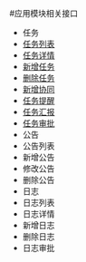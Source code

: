 #应用模块相关接口
* 任务
 * [任务列表](./tasks.md)
 * [任务详情](./tasks.md)
 * [新增任务](./tasks.md)
 * [删除任务](./tasks.md)
 * [新增协同](./tasks.md)
 * [任务提醒](./tasks.md)
 * [任务汇报](./tasks.md)
 * [任务审批](./tasks.md)
* 公告
 * 公告列表
 * 新增公告
 * 修改公告
 * 删除公告
* 日志
 * 日志列表
 * 日志详情
 * 新增日志
 * 删除日志
 * 日志审批